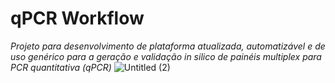 # qPCR Workflow

*Projeto para desenvolvimento de plataforma atualizada, automatizável e de uso genérico para a geração e validação in silico de painéis multiplex para PCR quantitativa (qPCR)*
![Untitled (2)](https://user-images.githubusercontent.com/98467661/235945729-98ede337-3fd5-44bc-9393-37cabd678320.jpg)
